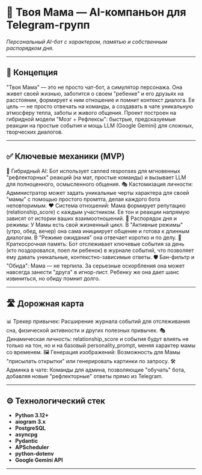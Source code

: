 # 🤱 Твоя Мама — AI-компаньон для Telegram-групп

*Персональный AI-бот с характером, памятью и собственным распорядком дня.*

---

## 🧩 Концепция
"Твоя Мама" — это не просто чат-бот, а симулятор персонажа. Она живет своей жизнью, заботится о своем "ребенке" и его друзьях на расстоянии, формирует к ним отношение и помнит контекст диалога. Ее цель — не просто отвечать на команды, а создавать в чате уникальную атмосферу тепла, заботы и живого общения.
Проект построен на гибридной модели "Мозг + Рефлексы": быстрые, предсказуемые реакции на простые события и мощь LLM (Google Gemini) для сложных, творческих диалогов.

---

## ✅ Ключевые механики (MVP)
🤖 Гибридный AI: Бот использует canned responses для мгновенных "рефлекторных" реакций (на мат, простые команды) и вызывает LLM для полноценного, осмысленного общения.
🎭 Кастомизация личности: Администратор может задать уникальные черты характера для своей "мамы" с помощью простого промпта, делая каждого бота неповторимым.
❤️ Система отношений: Мама формирует репутацию (relationship_score) с каждым участником. Ее тон и реакции напрямую зависят от истории ваших взаимоотношений.
📅 Распорядок дня и режимы: У Мамы есть свой жизненный цикл. В "Активные режимы" (утро, обед, вечер) она сама инициирует общение и готова к длинным диалогам. В "Режиме ожидания" она отвечает коротко и по делу.
🧠 Краткосрочная память: Бот отслеживает ключевые события за день (кто поздоровался, поел ли ребенок) в журнале событий, что позволяет ему давать уникальные, контекстно-зависимые ответы.
🛡️ Бан-фильтр и "Обида": Мама — не терпила. За серьезные оскорбления она может навсегда занести "друга" в игнор-лист. Ребенку же она дает шанс извиниться, но обиду помнит долго.

---

## 🛣️ Дорожная карта
📊 Трекер привычек: Расширение журнала событий для отслеживания сна, физической активности и других полезных привычек.
🎭 Динамическая личность: relationship_score и события будут влиять не только на тон, но и на базовый personality_prompt, меняя характер мамы со временем.
🖼️ Генерация изображений: Возможность для Мамы "присылать открытки" или генерировать картинки по запросу.
🛠️ Админка в чате: Команды для админа, позволяющие "обучать" бота, добавляя новые "рефлекторные" ответы прямо из Telegram.

---

## ⚙️ Технологический стек

- **Python 3.12+**
- **aiogram 3.x**
- **PostgreSQL**
- **asyncpg**
- **Pydantic**
- **APScheduler**
- **python-dotenv**
- **Google Gemini API**

---

